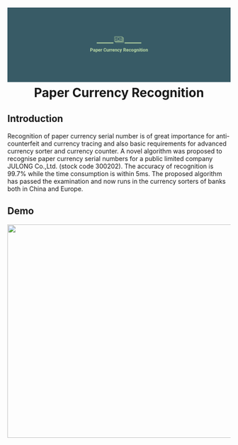 <h1 align="center">
  <a name="logo"><img src="assets/logo.png" alt="logo" width="600"></a>
  <br>
Paper Currency Recognition</h1>

## Introduction
Recognition of paper currency serial number is of great importance for anti-counterfeit and currency tracing and also basic requirements for advanced currency sorter and currency counter. A novel algorithm was proposed to recognise paper currency serial numbers for a public limited company JULONG Co.,Ltd. (stock code 300202). The accuracy of recognition is 99.7% while the time consumption is within 5ms. The proposed algorithm has passed the examination and now runs in the currency sorters of banks both in China and Europe.

## Demo
<p align="center">
<img width="865" height="481" src="assets/papercurrency.gif">
</p>


